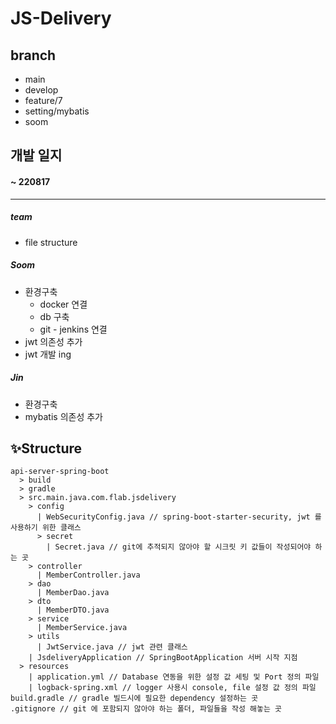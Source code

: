 # JS-Delivery

## branch
- main
- develop
- feature/7
- setting/mybatis
- soom

## 개발 일지
#### ~ 220817
---
##### team
- file structure

##### Soom
- 환경구축
  - docker 연결
  - db 구축
  - git - jenkins 연결
- jwt 의존성 추가
- jwt 개발 ing

##### Jin
- 환경구축
- mybatis 의존성 추가

## ✨Structure
```text
api-server-spring-boot
  > build
  > gradle
  > src.main.java.com.flab.jsdelivery
    > config
      | WebSecurityConfig.java // spring-boot-starter-security, jwt 를 사용하기 위한 클래스 
      > secret
        | Secret.java // git에 추적되지 않아야 할 시크릿 키 값들이 작성되어야 하는 곳
    > controller
      | MemberController.java
    > dao
      | MemberDao.java
    > dto
      | MemberDTO.java 
    > service
      | MemberService.java
    > utils
      | JwtService.java // jwt 관련 클래스
    | JsdeliveryApplication // SpringBootApplication 서버 시작 지점
  > resources
    | application.yml // Database 연동을 위한 설정 값 세팅 및 Port 정의 파일
    | logback-spring.xml // logger 사용시 console, file 설정 값 정의 파일
build.gradle // gradle 빌드시에 필요한 dependency 설정하는 곳
.gitignore // git 에 포함되지 않아야 하는 폴더, 파일들을 작성 해놓는 곳
